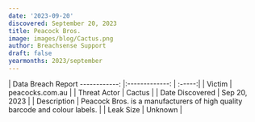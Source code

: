 ```yaml
---
date: '2023-09-20'
discovered: September 20, 2023
title: Peacock Bros.
image: images/blog/Cactus.png
author: Breachsense Support
draft: false
yearmonths: 2023/september
---
```



| Data Breach Report
------------:     |:-------------:    | :-----:|
| Victim      | peacocks.com.au      | 
| Threat Actor      | Cactus      | 
| Date Discovered      | Sep 20, 2023      | 
| Description      | Peacock Bros. is a manufacturers of high quality barcode and colour labels.      | 
| Leak Size      | Unknown      | 

